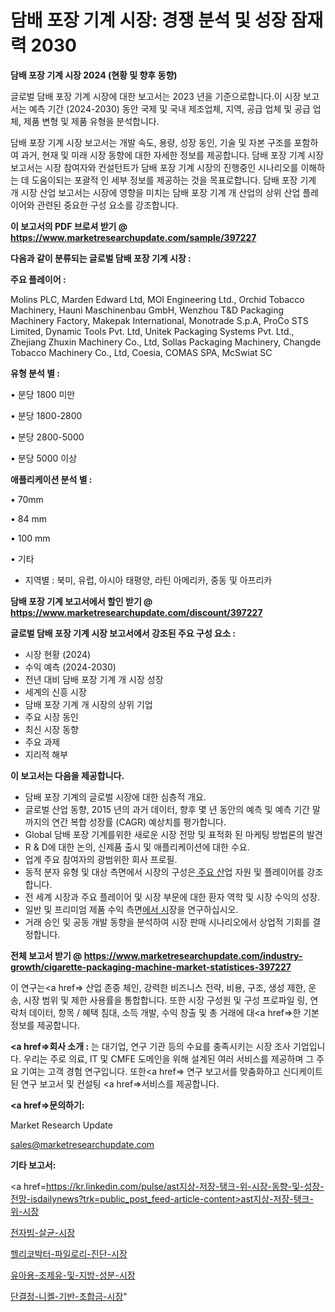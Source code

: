 # 담배 포장 기계 시장: 경쟁 분석 및 성장 잠재력 2030

<strong>담배 포장 기계 시장 2024 (현황 및 향후 동향)</strong>

글로벌 담배 포장 기계 시장에 대한 보고서는 2023 년을 기준으로합니다.이 시장 보고서는 예측 기간 (2024-2030) 동안 국제 및 국내 제조업체, 지역, 공급 업체 및 공급 업체, 제품 변형 및 제품 유형을 분석합니다.

담배 포장 기계 시장 보고서는 개발 속도, 용량, 성장 동인, 기술 및 자본 구조를 포함하여 과거, 현재 및 미래 시장 동향에 대한 자세한 정보를 제공합니다. 담배 포장 기계 시장 보고서는 시장 참여자와 컨설턴트가 담배 포장 기계 시장의 진행중인 시나리오를 이해하는 데 도움이되는 포괄적 인 세부 정보를 제공하는 것을 목표로합니다. 담배 포장 기계 개 시장 산업 보고서는 시장에 영향을 미치는 담배 포장 기계 개 산업의 상위 산업 플레이어와 관련된 중요한 구성 요소를 강조합니다.



<strong>이 보고서의 PDF 브로셔 받기 @ <a href=https://www.marketresearchupdate.com/sample/397227>https://www.marketresearchupdate.com/sample/397227</a></strong>



<strong>다음과 같이 분류되는 글로벌 담배 포장 기계 시장 :</strong>



<strong>주요 플레이어 :</strong>

Molins PLC, Marden Edward Ltd, MOI Engineering Ltd., Orchid Tobacco Machinery, Hauni Maschinenbau GmbH, Wenzhou T&D Packaging Machinery Factory, Makepak International, Monotrade S.p.A, ProCo STS Limited, Dynamic Tools Pvt. Ltd, Unitek Packaging Systems Pvt. Ltd., Zhejiang Zhuxin Machinery Co., Ltd, Sollas Packaging Machinery, Changde Tobacco Machinery Co., Ltd, Coesia, COMAS SPA, McSwiat SC



<strong>유형 분석 별 :</strong>

• 분당 1800 미만

• 분당 1800-2800

• 분당 2800-5000

• 분당 5000 이상



<strong>애플리케이션 분석 별 :</strong>

• 70mm

• 84 mm

• 100 mm

• 기타

<ul>
  <li>지역별 : 북미, 유럽, 아시아 태평양, 라틴 아메리카, 중동 및 아프리카</li>
</ul>


<strong>담배 포장 기계 보고서에서 할인 받기 @ <a href=https://www.marketresearchupdate.com/discount/397227>https://www.marketresearchupdate.com/discount/397227</a></strong>



<strong>글로벌 담배 포장 기계 시장 보고서에서 강조된 주요 구성 요소 :</strong>
<ul>
  <li>시장 현황 (2024)</li>
  <li>수익 예측 (2024-2030)</li>
  <li>전년 대비 담배 포장 기계 개 시장 성장</li>
  <li>세계의 신흥 시장</li>
  <li>담배 포장 기계 개 시장의 상위 기업</li>
  <li>주요 시장 동인</li>
  <li>최신 시장 동향</li>
  <li>주요 과제</li>
  <li>지리적 해부</li>
</ul>


<strong>이 보고서는 다음을 제공합니다.</strong>
<ul>
  <li>담배 포장 기계의 글로벌 시장에 대한 심층적 개요.</li>
  <li>글로벌 산업 동향, 2015 년의 과거 데이터, 향후 몇 년 동안의 예측 및 예측 기간 말까지의 연간 복합 성장률 (CAGR) 예상치를 평가합니다.</li>
  <li>Global 담배 포장 기계를위한 새로운 시장 전망 및 표적화 된 마케팅 방법론의 발견</li>
  <li>R &amp; D에 대한 논의, 신제품 출시 및 애플리케이션에 대한 수요.</li>
  <li>업계 주요 참여자의 광범위한 회사 프로필.</li>
  <li>동적 분자 유형 및 대상 측면에서 시장의 구성은<a href=> 주요 산</a>업 자원 및 플레이어를 강조합니다.</li>
  <li>전 세계 시장과 주요 플레이어 및 시장 부문에 대한 환자 역학 및 시장 수익의 성장.</li>
  <li>일반 및 프리미엄 제품 수익 측면<a href=>에서 시</a>장을 연구하십시오.</li>
  <li>거래 승인 및 공동 개발 동향을 분석하여 시장 판매 시나리오에서 상업적 기회를 결정합니다.</li>
</ul>



<strong>전체 보고서 받기 @ <a href=https://www.marketresearchupdate.com/industry-growth/cigarette-packaging-machine-market-statistices-397227>https://www.marketresearchupdate.com/industry-growth/cigarette-packaging-machine-market-statistices-397227</a></strong>

이 연구는<a href=> 산업 존중</a> 체인, 강력한 비즈니스 전략, 비용, 구조, 생성 제한, 운송, 시장 범위 및 제한 사용률을 통합합니다. 또한 시장 구성원 및 구성 프로파일 링, 연락처 데이터, 항목 / 혜택 침대, 소득 개발, 수익 창출 및 총 거래에 대<a href=>한 기본 </a>정보를 제공합니다.



<strong><a href=>회사 소</a>개 :</strong>
는 대기업, 연구 기관 등의 수요를 충족시키는 시장 조사 기업입니다. 우리는 주로 의료, IT 및 CMFE 도메인을 위해 설계된 여러 서비스를 제공하며 그 주요 기여는 고객 경험 연구입니다. 또한<a href=> 연구 보</a>고서를 맞춤화하고 신디케이트 된 연구 보고서 및 컨설팅 <a href=>서비스</a>를 제공합니다.



<strong><a href=>문의하기:</a></strong>

Market Research Update

sales@marketresearchupdate.com



<strong>기타 보고서:</strong>

<a href=https://kr.linkedin.com/pulse/ast지상-저장-탱크-위-시장-동향-및-성장-전망-isdailynews?trk=public_post_feed-article-content>ast지상-저장-탱크-위-시장</a>

<a href=https://www.linkedin.com/pulse/전자빔-살균-시장-경쟁-분석-및-성장-잠재력-2029-survey-savvy-insights-360-analysis/>전자빔-살균-시장</a>

<a href=https://www.linkedin.com/pulse/헬리코박터-파일로리-진단-시장-현재-및-미래-성장-2029-analytics-alchemy-360-analysis-2jwgf/>헬리코박터-파일로리-진단-시장</a>

<a href=https://www.linkedin.com/pulse/유아용-조제유-및-지방-성분-시장-규모-성장-2023-survey-savvy-insights-360-analysis-jymkf/>유아용-조제유-및-지방-성분-시장</a>

<a href=https://www.linkedin.com/pulse/단결정-니켈-기반-초합금-시장-현재-및-미래-성장-2030-market-matrix-musings-analysis-wj3kf/>단결정-니켈-기반-초합금-시장</a>"
